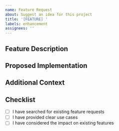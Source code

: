 ```yaml
---
name: Feature Request
about: Suggest an idea for this project
title: '[FEATURE] '
labels: enhancement
assignees: ''
---
```


## Feature Description
<!-- Describe the problem you're trying to solve -->

## Proposed Implementation
<!-- Describe the solution you'd like -->


## Additional Context
<!-- Add any other context or screenshots about the feature request here -->

## Checklist
<!-- Please check all applicable items -->
- [ ] I have searched for existing feature requests
- [ ] I have provided clear use cases
- [ ] I have considered the impact on existing features